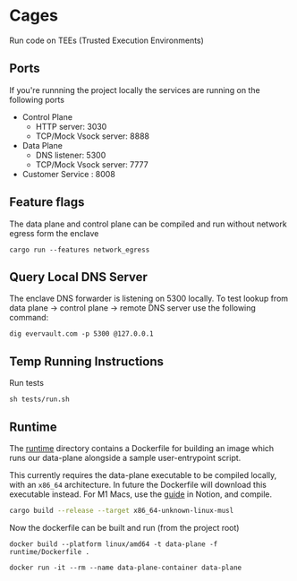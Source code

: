 # Cages

Run code on TEEs (Trusted Execution Environments)

## Ports

If you're runnning the project locally the services are running on the following ports

- Control Plane
    - HTTP server: 3030
    - TCP/Mock Vsock server: 8888
- Data Plane
    - DNS listener: 5300
    - TCP/Mock Vsock server: 7777
- Customer Service : 8008

## Feature flags

The data plane and control plane can be compiled and run without network egress form the enclave

```
cargo run --features network_egress 
```

## Query Local DNS Server

The enclave DNS forwarder is listening on 5300 locally. To test lookup from data plane -> control plane -> remote DNS server use the following command:

```
dig evervault.com -p 5300 @127.0.0.1
```


## Temp Running Instructions

Run tests

```
sh tests/run.sh
```

## Runtime

The [runtime](./runtime) directory contains a Dockerfile for building an image which runs our data-plane alongside a sample user-entrypoint script.

This currently requires the data-plane executable to be compiled locally, with an `x86_64` architecture. In future the Dockerfile will download this executable instead. For M1 Macs, use the [guide](https://www.notion.so/evervault/Compiling-Rust-executable-for-linux-x86_64-on-M1-Mac-b31d2039decb49a1a006caf7bd930ca6) in Notion, and compile.

```bash
cargo build --release --target x86_64-unknown-linux-musl
```

Now the dockerfile can be built and run (from the project root)

```
docker build --platform linux/amd64 -t data-plane -f runtime/Dockerfile .
```

```
docker run -it --rm --name data-plane-container data-plane
```
